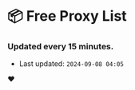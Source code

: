 # :package: Free Proxy List
### Updated every 15 minutes.

- Last updated: `2024-09-08 04:05`

:heart:
